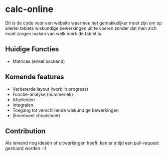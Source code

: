 # calc-online

Dit is de code voor een website waarmee het gemakkelijker moet zijn om op
allerlei tablets wiskundige bewerkingen uit te voeren zonder dat men zich
moet zorgen maken van welk merk de tablet is.

## Huidige Functies
* Matrices (enkel backend)

## Komende features
* Verbeterde layout (work in progress)
* Functie-analyse (nummeriek)
* Afgeleiden
* Integralen
* Toegang tot verschillende wiskundige bewerkingen
* (Eventueel cheatsheet)

## Contribution
Als iemand nog ideeën of uitwerkingen heeft, kan er altijd een pull-request gestuurd worden :-)
